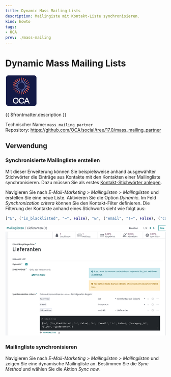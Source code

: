 ```yaml
---
title: Dynamic Mass Mailing Lists
description: Mailingiste mit Kontakt-Liste synchronisieren.
kind: howto
tags:
- OCA
prev: ./mass-mailing
---
```

# Dynamic Mass Mailing Lists
![icon_oca_app](attachments/icon_oca_app.png)

{{ $frontmatter.description }}

Technischer Name: `mass_mailing_partner`\
Repository: <https://github.com/OCA/social/tree/17.0/mass_mailing_partner>

## Verwendung

### Synchronisierte Mailingliste erstellen

Mit dieser Erweiterung können Sie beispielsweise anhand ausgewählter Stichwörter die Einträge aus Kontakte mit den Kontakten einer Mailingliste synchronisieren. Dazu müssen Sie als erstes [Kontakt-Stichwörter anlegen](Contacts.md#Kontakt-Stichwörter%20anlegen).

Navigieren Sie nach *E-Mail-Marketing > Mailinglisten > Mailinglisten* und erstellen Sie eine neue Liste. Aktivieren Sie die Option *Dynamic*. Im Feld *Synchronization critera* können Sie den Kontakt-Filter definieren. Die Filterung der Kontakte anhand eines Stichworts sieht wie folgt aus:

```python
["&", ("is_blacklisted", "=", False), "&", ("email", "!=", False), ("category_id", "ilike", "Lieferanten")]
```


![](attachments/Mass%20Mailing%20List%20Dynamic.png)

### Mailingliste synchronisieren

Navigieren Sie nach *E-Mail-Marketing > Mailinglisten > Mailinglisten* und zeigen Sie eine dynamische Mailingliste an. Bestimmen Sie die *Sync Method* und wählen Sie die Aktion *Sync now.*